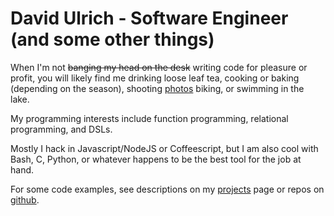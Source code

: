 # David Ulrich - Software Engineer (and some other things) #

When I'm not ~~banging my head on the desk~~ writing code for pleasure or profit, you will likely find me drinking loose leaf tea, cooking or baking (depending on the season), shooting [photos](/photos) biking, or swimming in the lake.

My programming interests include function programming, relational programming, and DSLs.

Mostly I hack in Javascript/NodeJS or Coffeescript, but I am also cool with Bash, C, Python, or whatever happens to be the best tool for the job at hand.

For some code examples, see descriptions on my [projects](/projects) page or repos on [github](http://github.com/dulrich).

